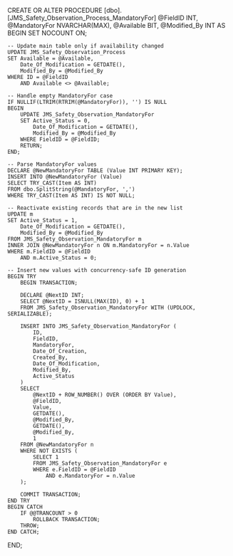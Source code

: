 CREATE OR ALTER PROCEDURE [dbo].[JMS_Safety_Observation_Process_MandatoryFor]
    @FieldID INT,
    @MandatoryFor NVARCHAR(MAX),
    @Available BIT,
    @Modified_By INT
AS
BEGIN
    SET NOCOUNT ON;

    -- Update main table only if availability changed
    UPDATE JMS_Safety_Observation_Process
    SET Available = @Available,
        Date_Of_Modification = GETDATE(),
        Modified_By = @Modified_By
    WHERE ID = @FieldID
        AND Available <> @Available;

    -- Handle empty MandatoryFor case
    IF NULLIF(LTRIM(RTRIM(@MandatoryFor)), '') IS NULL
    BEGIN
        UPDATE JMS_Safety_Observation_MandatoryFor
        SET Active_Status = 0,
            Date_Of_Modification = GETDATE(),
            Modified_By = @Modified_By
        WHERE FieldID = @FieldID;
        RETURN;
    END;

    -- Parse MandatoryFor values
    DECLARE @NewMandatoryFor TABLE (Value INT PRIMARY KEY);
    INSERT INTO @NewMandatoryFor (Value)
    SELECT TRY_CAST(Item AS INT)
    FROM dbo.SplitString(@MandatoryFor, ',')
    WHERE TRY_CAST(Item AS INT) IS NOT NULL;

    -- Reactivate existing records that are in the new list
    UPDATE m
    SET Active_Status = 1,
        Date_Of_Modification = GETDATE(),
        Modified_By = @Modified_By
    FROM JMS_Safety_Observation_MandatoryFor m
    INNER JOIN @NewMandatoryFor n ON m.MandatoryFor = n.Value
    WHERE m.FieldID = @FieldID
        AND m.Active_Status = 0;

    -- Insert new values with concurrency-safe ID generation
    BEGIN TRY
        BEGIN TRANSACTION;

        DECLARE @NextID INT;
        SELECT @NextID = ISNULL(MAX(ID), 0) + 1 
        FROM JMS_Safety_Observation_MandatoryFor WITH (UPDLOCK, SERIALIZABLE);

        INSERT INTO JMS_Safety_Observation_MandatoryFor (
            ID,
            FieldID,
            MandatoryFor,
            Date_Of_Creation,
            Created_By,
            Date_Of_Modification,
            Modified_By,
            Active_Status
        )
        SELECT 
            @NextID + ROW_NUMBER() OVER (ORDER BY Value),
            @FieldID,
            Value,
            GETDATE(),
            @Modified_By,
            GETDATE(),
            @Modified_By,
            1
        FROM @NewMandatoryFor n
        WHERE NOT EXISTS (
            SELECT 1 
            FROM JMS_Safety_Observation_MandatoryFor e 
            WHERE e.FieldID = @FieldID 
                AND e.MandatoryFor = n.Value
        );

        COMMIT TRANSACTION;
    END TRY
    BEGIN CATCH
        IF @@TRANCOUNT > 0
            ROLLBACK TRANSACTION;
        THROW;
    END CATCH;
END;